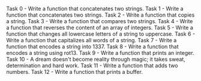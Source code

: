 Task 0 - Write a function that concatenates two strings.
Task 1 - Write a function that concatenates two strings.
Task 2 - Write a function that copies a string.
Task 3 - Write a function that compares two strings.
Task 4 - Write a function that reverses the content of an array of integers.
Task 5 - Write a function that changes all lowercase letters of a string to uppercase.
Task 6 - Write a function that capitalizes all words of a string.
Task 7 - Write a function that encodes a string into 1337.
Task 8 - Write a function that encodes a string using rot13.
Task 9 - Write a function that prints an integer.
Task 10 - A dream doesn't become reality through magic; it takes sweat, determination and hard work.
Task 11 - Write a function that adds two numbers.
Task 12 - Write a function that prints a buffer. 
